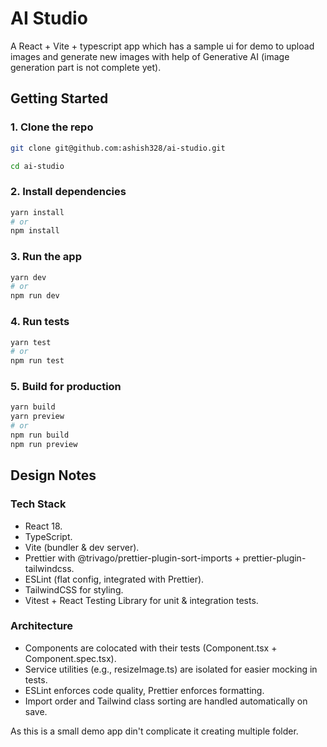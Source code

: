 # AI Studio

A React + Vite + typescript app which has a sample ui for demo to upload images and generate new images with help of Generative AI (image generation part is not complete yet).

## Getting Started

### 1. Clone the repo

```bash
git clone git@github.com:ashish328/ai-studio.git

cd ai-studio
```

### 2. Install dependencies

```bash
yarn install
# or
npm install
```

### 3. Run the app

```bash
yarn dev
# or
npm run dev
```

### 4. Run tests

```bash
yarn test
# or
npm run test
```

### 5. Build for production

```bash
yarn build
yarn preview
# or
npm run build
npm run preview
```

## Design Notes

### Tech Stack

- React 18.
- TypeScript.
- Vite (bundler & dev server).
- Prettier with @trivago/prettier-plugin-sort-imports + prettier-plugin-tailwindcss.
- ESLint (flat config, integrated with Prettier).
- TailwindCSS for styling.
- Vitest + React Testing Library for unit & integration tests.

### Architecture

- Components are colocated with their tests (Component.tsx + Component.spec.tsx).
- Service utilities (e.g., resizeImage.ts) are isolated for easier mocking in tests.
- ESLint enforces code quality, Prettier enforces formatting.
- Import order and Tailwind class sorting are handled automatically on save.

As this is a small demo app din't complicate it creating multiple folder.
